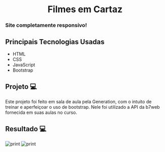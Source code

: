 <h1 align="center">Filmes em Cartaz</h1>

### Site completamente responsivo!

## Principais Tecnologias Usadas 
<ul>
    <li>HTML</li>
    <li>CSS</li>
    <li>JavaScript</li>
    <li>Bootstrap</li>    
</ul>

## Projeto 💻
 Este projeto foi feito em sala de aula pela Generation, com o intuito de treinar e aperfeiçoar o uso de bootstrap. Nele foi utilizado a API da b7web fornecida em suas aulas no curso.

 ## Resultado 💻
 <img src="https://i.imgur.com/4ufBD6d.png" alt="print">
 <img src="https://i.imgur.com/r7J0ceT.png" alt="print">


